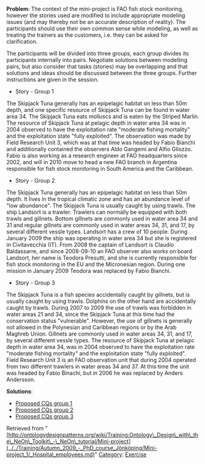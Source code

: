 __Problem__:
The context of the mini-project is FAO fish stock monitoring, however the stories used are modified to include appropriate modeling issues (and may thereby not be an accurate description of reality). The participants should use their own common sense while modeling, as well as treating the trainers as the customers, i.e. they can be asked for clarification.


The participants will be divided into three groups, each group divides its participants internally into pairs. Negotiate solutions between modelling pairs, but also consider that tasks (stories) may be overlapping and that solutions and ideas should be discussed between the three groups. Further instructions are given in the session. 



* Story - Group 1


The Skipjack Tuna generally has an epipelagic habitat on less than 50m depth, and one specific resource of Skipjack Tuna can be found in water area 34. The Skipjack Tuna eats molluscs and is eaten by the Striped Marlin. The resource of Skipjack Tuna at pelagic depth in water area 34 was in 2004 observed to have the exploitation rate "moderate fishing mortality" and the exploitation state "fully exploited". The observation was made by Field Research Unit 3, which was at that time was headed by Fabio Bianchi and additionally contained the observers Aldo Gangemi and Alfio Gliozzo. Fabio is also working as a research engineer at FAO headquarters since 2002, and will in 2010 move to head a new FAO branch in Argentina responsible for fish stock monitoring in South America and the Caribbean. 



* Story - Group 2


The Skipjack Tuna generally has an epipelagic habitat on less than 50m depth. It lives in the tropical climatic zone and has an abundance level of "low abundance". The Skipjack Tuna is usually caught by using trawls. The ship Landsort is a trawler. Trawlers can normally be equipped with both trawls and gillnets. Bottom gillnets are commonly used in water area 34 and 31 and regular gillnets are commonly used in water areas 34, 31, and 17, by several different vessle types. Landsort has a crew of 10 people. During January 2009 the ship was operating in water area 34 but she is registered in Civitavecchia (IT). From 2008 the captain of Landsort is Claudio Baldassarre, and since 2008-09-10 an FAO observer also works on board Landsort, her name is Teodora Presutti, and she is currently responsible for fish stock monitoring in the EU and the Micronesian region. During one mission in January 2009 Teodora was replaced by Fabio Bianchi.



* Story - Group 3


The Skipjack Tuna is a fish species accidentally caught by gillnets, but is usually caught by using trawls. Dolphins on the other hand are accidentally caught by trawls. During 2007 to 2009 the use of trawls was forbidden in water areas 21 and 34, since the Skipjack Tuna at this time had the conservation status "vulnerable". However, the use of gillnets is generally not allowed in the Polynesian and Caribbean regions or by the Arab Maghreb Union. Gillnets are commonly used in water areas 34, 31, and 17, by several different vessle types. The resource of Skipjack Tuna at pelagic depth in water area 34, was in 2004 observed to have the exploitation rate "moderate fishing mortality" and the exploitation state "fully exploited". Field Research Unit 3 is an FAO observation unit that during 2004 operated from two different trawlers in water areas 34 and 37. At this time the unit was headed by Fabio Binachi, but in 2006 he was replaced by Anders Andersson.




__Solutions__:



* [Proposed CQs group 1](../../Training/Ontology_Design_with_the_NeOn_Toolkit_-_NeOn_tutorial/Mini-project/CQs1.md "Training:Ontology Design with the NeOn Toolkit - NeOn tutorial/Mini-project/CQs1")
* [Proposed CQs group 2](../../Training/Ontology_Design_with_the_NeOn_Toolkit_-_NeOn_tutorial/Mini-project/CQs2.md "Training:Ontology Design with the NeOn Toolkit - NeOn tutorial/Mini-project/CQs2")
* [Proposed CQs group 3](../../Training/Ontology_Design_with_the_NeOn_Toolkit_-_NeOn_tutorial/Mini-project/CQs3.md "Training:Ontology Design with the NeOn Toolkit - NeOn tutorial/Mini-project/CQs3")




Retrieved from "[http://ontologydesignpatterns.org/wiki/Training:Ontology\_Design\_with\_the\_NeOn\_Toolkit\_-\_NeOn\_tutorial/Mini-project](../../Training/Autumn_2009_-_PhD_course_Jönköping/Mini-project_1/_Hospital_employees.md)"
 [Category](http://ontologydesignpatterns.org/wiki/Special:Categories "Special:Categories"): [Exercise](../../Category/Exercise.md "Category:Exercise")